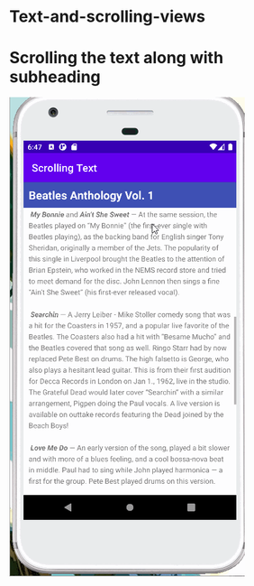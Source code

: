 # Text-and-scrolling-views
# Scrolling the text along with subheading
![Alt Text](subheadscrollgif/scrollingsubheadingalso.gif)
